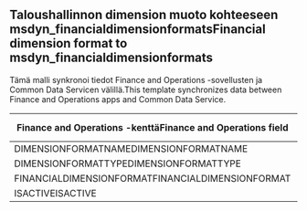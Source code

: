 ## <a name="financial-dimension-format-to-msdyn_financialdimensionformats"></a><span data-ttu-id="d185d-101">Taloushallinnon dimension muoto kohteeseen msdyn_financialdimensionformats</span><span class="sxs-lookup"><span data-stu-id="d185d-101">Financial dimension format to msdyn_financialdimensionformats</span></span>

<span data-ttu-id="d185d-102">Tämä malli synkronoi tiedot Finance and Operations -sovellusten ja Common Data Servicen välillä.</span><span class="sxs-lookup"><span data-stu-id="d185d-102">This template synchronizes data between Finance and Operations apps and Common Data Service.</span></span>

<span data-ttu-id="d185d-103">Finance and Operations -kenttä</span><span class="sxs-lookup"><span data-stu-id="d185d-103">Finance and Operations field</span></span> | <span data-ttu-id="d185d-104">Määritystyyppi</span><span class="sxs-lookup"><span data-stu-id="d185d-104">Map type</span></span> | <span data-ttu-id="d185d-105">Muu Dynamics 365 -kenttä</span><span class="sxs-lookup"><span data-stu-id="d185d-105">Other Dynamics 365 field</span></span> | <span data-ttu-id="d185d-106">Oletusarvo</span><span class="sxs-lookup"><span data-stu-id="d185d-106">Default value</span></span>
---|---|---|---
<span data-ttu-id="d185d-107">DIMENSIONFORMATNAME</span><span class="sxs-lookup"><span data-stu-id="d185d-107">DIMENSIONFORMATNAME</span></span> | = | <span data-ttu-id="d185d-108">msdyn_dimensionformatname</span><span class="sxs-lookup"><span data-stu-id="d185d-108">msdyn_dimensionformatname</span></span> | 
<span data-ttu-id="d185d-109">DIMENSIONFORMATTYPE</span><span class="sxs-lookup"><span data-stu-id="d185d-109">DIMENSIONFORMATTYPE</span></span> | >< | <span data-ttu-id="d185d-110">msdyn_dimensionformattype</span><span class="sxs-lookup"><span data-stu-id="d185d-110">msdyn_dimensionformattype</span></span> | 
<span data-ttu-id="d185d-111">FINANCIALDIMENSIONFORMAT</span><span class="sxs-lookup"><span data-stu-id="d185d-111">FINANCIALDIMENSIONFORMAT</span></span> | = | <span data-ttu-id="d185d-112">msdyn_financialdimensionformat</span><span class="sxs-lookup"><span data-stu-id="d185d-112">msdyn_financialdimensionformat</span></span> | 
<span data-ttu-id="d185d-113">ISACTIVE</span><span class="sxs-lookup"><span data-stu-id="d185d-113">ISACTIVE</span></span> | >< | <span data-ttu-id="d185d-114">msdyn_isactive</span><span class="sxs-lookup"><span data-stu-id="d185d-114">msdyn_isactive</span></span> | 
